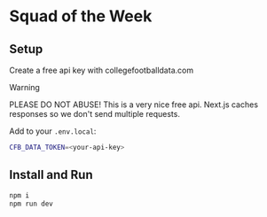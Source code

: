 # Squad of the Week

## Setup

Create a free api key with collegefootballdata.com

> [!WARNING]
> PLEASE DO NOT ABUSE! This is a very nice free api. Next.js caches responses so we don't send multiple requests.

Add to your `.env.local`:

```bash
CFB_DATA_TOKEN=<your-api-key>
```

## Install and Run

```bash
npm i
npm run dev
```
